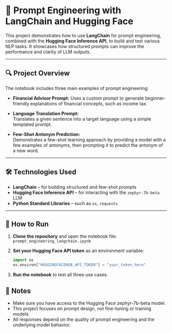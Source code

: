 # 📘 Prompt Engineering with LangChain and Hugging Face

This project demonstrates how to use **LangChain** for prompt engineering, combined with the **Hugging Face Inference API**, to build and test various NLP tasks. It showcases how structured prompts can improve the performance and clarity of LLM outputs.

---

## 🔍 Project Overview

The notebook includes three main examples of prompt engineering:

- **Financial Advisor Prompt:** 
  Uses a custom prompt to generate beginner-friendly explanations of financial concepts, such as income tax.

- **Language Translation Prompt:**  
  Translates a given sentence into a target language using a simple templated prompt.

- **Few-Shot Antonym Prediction:**  
  Demonstrates a few-shot learning approach by providing a model with a few examples of antonyms, then prompting it to predict the antonym of a new word.

---

## 🛠️ Technologies Used

- **LangChain** – for building structured and few-shot prompts  
- **Hugging Face Inference API** – for interacting with the `zephyr-7b-beta` LLM  
- **Python Standard Libraries** – such as `os`, `requests`

---

## 🚀 How to Run

1. **Clone the repository** and open the notebook file:  
   `prompt_engineering_langchain.ipynb`

2. **Set your Hugging Face API token** as an environment variable:

   ```python
   import os
   os.environ["HUGGINGFACEHUB_API_TOKEN"] = "your_token_here"

3. **Run the notebook** to test all three use cases.

## 📌 Notes

- Make sure you have access to the Hugging Face zephyr-7b-beta model.
- This project focuses on prompt design, not fine-tuning or training models.
- All responses depend on the quality of prompt engineering and the underlying model behavior.


